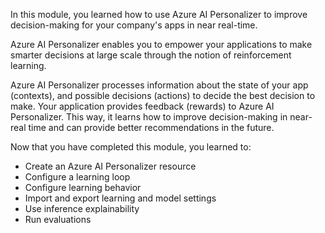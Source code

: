 In this module, you learned how to use Azure AI Personalizer to improve decision-making for your company's apps in near real-time.

Azure AI Personalizer enables you to empower your applications to make smarter decisions at large scale through the notion of reinforcement learning.

Azure AI Personalizer processes information about the state of your app (contexts), and possible decisions (actions) to decide the best decision to make. Your application provides feedback (rewards) to Azure AI Personalizer. This way, it learns how to improve decision-making in near-real time and can provide better recommendations in the future.

Now that you have completed this module, you learned to:

- Create  an Azure AI Personalizer resource
- Configure a learning loop
- Configure learning behavior
- Import and export learning and model settings
- Use inference explainability
- Run evaluations
